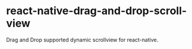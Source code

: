 # react-native-drag-and-drop-scroll-view
Drag and Drop supported dynamic scrollview for react-native.
